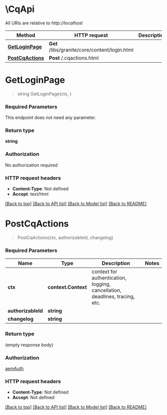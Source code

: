 # \CqApi

All URIs are relative to *http://localhost*

Method | HTTP request | Description
------------- | ------------- | -------------
[**GetLoginPage**](CqApi.md#GetLoginPage) | **Get** /libs/granite/core/content/login.html | 
[**PostCqActions**](CqApi.md#PostCqActions) | **Post** /.cqactions.html | 


# **GetLoginPage**
> string GetLoginPage(ctx, )


### Required Parameters
This endpoint does not need any parameter.

### Return type

**string**

### Authorization

No authorization required

### HTTP request headers

 - **Content-Type**: Not defined
 - **Accept**: text/html

[[Back to top]](#) [[Back to API list]](../README.md#documentation-for-api-endpoints) [[Back to Model list]](../README.md#documentation-for-models) [[Back to README]](../README.md)

# **PostCqActions**
> PostCqActions(ctx, authorizableId, changelog)


### Required Parameters

Name | Type | Description  | Notes
------------- | ------------- | ------------- | -------------
 **ctx** | **context.Context** | context for authentication, logging, cancellation, deadlines, tracing, etc.
  **authorizableId** | **string**|  | 
  **changelog** | **string**|  | 

### Return type

 (empty response body)

### Authorization

[aemAuth](../README.md#aemAuth)

### HTTP request headers

 - **Content-Type**: Not defined
 - **Accept**: Not defined

[[Back to top]](#) [[Back to API list]](../README.md#documentation-for-api-endpoints) [[Back to Model list]](../README.md#documentation-for-models) [[Back to README]](../README.md)

